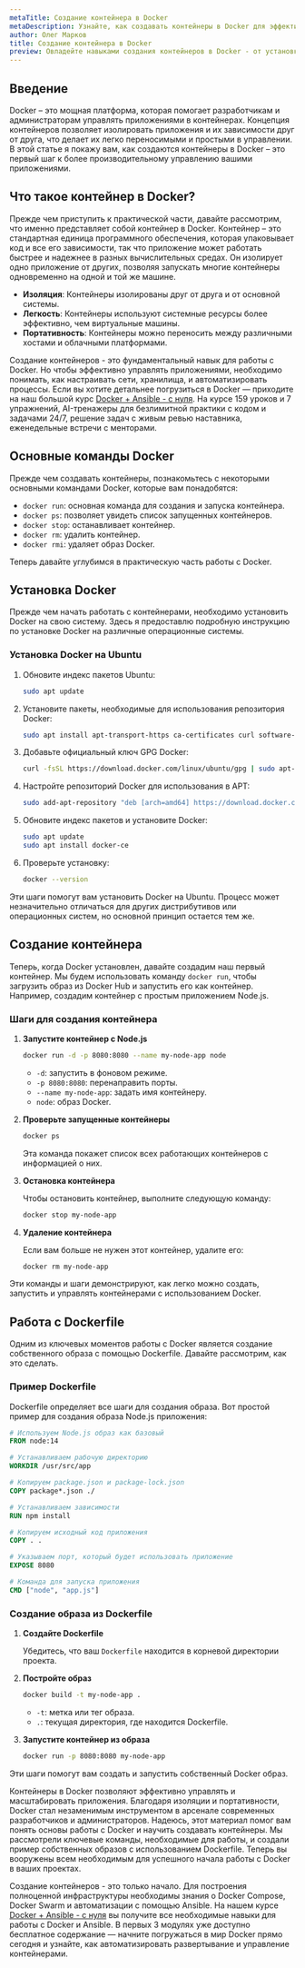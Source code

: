 ```yaml
---
metaTitle: Создание контейнера в Docker
metaDescription: Узнайте, как создавать контейнеры в Docker для эффективного управления приложениями - от базовых команд до продвинутых методик.
author: Олег Марков
title: Создание контейнера в Docker
preview: Овладейте навыками создания контейнеров в Docker - от установки и базовых команд до продвинутых методик оптимизации. Пошаговое руководство с примерами.
---
```


## Введение

Docker – это мощная платформа, которая помогает разработчикам и администраторам управлять приложениями в контейнерах. Концепция контейнеров позволяет изолировать приложения и их зависимости друг от друга, что делает их легко переносимыми и простыми в управлении. В этой статье я покажу вам, как создаются контейнеры в Docker – это первый шаг к более производительному управлению вашими приложениями.

## Что такое контейнер в Docker?

Прежде чем приступить к практической части, давайте рассмотрим, что именно представляет собой контейнер в Docker. Контейнер – это стандартная единица программного обеспечения, которая упаковывает код и все его зависимости, так что приложение может работать быстрее и надежнее в разных вычислительных средах. Он изолирует одно приложение от других, позволяя запускать многие контейнеры одновременно на одной и той же машине.

- **Изоляция**: Контейнеры изолированы друг от друга и от основной системы.
- **Легкость**: Контейнеры используют системные ресурсы более эффективно, чем виртуальные машины.
- **Портативность**: Контейнеры можно переносить между различными хостами и облачными платформами.

Создание контейнеров - это фундаментальный навык для работы с Docker. Но чтобы эффективно управлять приложениями, необходимо понимать, как настраивать сети, хранилища, и автоматизировать процессы. Если вы хотите детальнее погрузиться в Docker — приходите на наш большой курс [Docker + Ansible - с нуля](https://purpleschool.ru/course/docker?utm_source=knowledgebase&utm_medium=text&utm_campaign=Sozdanie_konteynera_v_Docker). На курсе 159 уроков и 7 упражнений, AI-тренажеры для безлимитной практики с кодом и задачами 24/7, решение задач с живым ревью наставника, еженедельные встречи с менторами.

## Основные команды Docker

Прежде чем создавать контейнеры, познакомьтесь с некоторыми основными командами Docker, которые вам понадобятся:

- `docker run`: основная команда для создания и запуска контейнера.
- `docker ps`: позволяет увидеть список запущенных контейнеров.
- `docker stop`: останавливает контейнер.
- `docker rm`: удалить контейнер.
- `docker rmi`: удаляет образ Docker.

Теперь давайте углубимся в практическую часть работы с Docker.

## Установка Docker

Прежде чем начать работать с контейнерами, необходимо установить Docker на свою систему. Здесь я предоставлю подробную инструкцию по установке Docker на различные операционные системы.

### Установка Docker на Ubuntu

1. Обновите индекс пакетов Ubuntu:

   ```bash
   sudo apt update
   ```

2. Установите пакеты, необходимые для использования репозитория Docker:

   ```bash
   sudo apt install apt-transport-https ca-certificates curl software-properties-common
   ```

3. Добавьте официальный ключ GPG Docker:

   ```bash
   curl -fsSL https://download.docker.com/linux/ubuntu/gpg | sudo apt-key add -
   ```

4. Настройте репозиторий Docker для использования в APT:

   ```bash
   sudo add-apt-repository "deb [arch=amd64] https://download.docker.com/linux/ubuntu $(lsb_release -cs) stable"
   ```

5. Обновите индекс пакетов и установите Docker:

   ```bash
   sudo apt update
   sudo apt install docker-ce
   ```

6. Проверьте установку:

   ```bash
   docker --version
   ```

Эти шаги помогут вам установить Docker на Ubuntu. Процесс может незначительно отличаться для других дистрибутивов или операционных систем, но основной принцип остается тем же.

## Создание контейнера

Теперь, когда Docker установлен, давайте создадим наш первый контейнер. Мы будем использовать команду `docker run`, чтобы загрузить образ из Docker Hub и запустить его как контейнер. Например, создадим контейнер с простым приложением Node.js.

### Шаги для создания контейнера

1. **Запустите контейнер с Node.js**

   ```bash
   docker run -d -p 8080:8080 --name my-node-app node
   ```

   - `-d`: запустить в фоновом режиме.
   - `-p 8080:8080`: перенаправить порты.
   - `--name my-node-app`: задать имя контейнеру.
   - `node`: образ Docker.

2. **Проверьте запущенные контейнеры**

   ```bash
   docker ps
   ```

   Эта команда покажет список всех работающих контейнеров с информацией о них.

3. **Остановка контейнера**

   Чтобы остановить контейнер, выполните следующую команду:

   ```bash
   docker stop my-node-app
   ```

4. **Удаление контейнера**

   Если вам больше не нужен этот контейнер, удалите его:

   ```bash
   docker rm my-node-app
   ```

Эти команды и шаги демонстрируют, как легко можно создать, запустить и управлять контейнерами с использованием Docker.

## Работа с Dockerfile

Одним из ключевых моментов работы с Docker является создание собственного образа с помощью Dockerfile. Давайте рассмотрим, как это сделать.

### Пример Dockerfile

Dockerfile определяет все шаги для создания образа. Вот простой пример для создания образа Node.js приложения:

```dockerfile
# Используем Node.js образ как базовый
FROM node:14

# Устанавливаем рабочую директорию
WORKDIR /usr/src/app

# Копируем package.json и package-lock.json
COPY package*.json ./

# Устанавливаем зависимости
RUN npm install

# Копируем исходный код приложения
COPY . .

# Указываем порт, который будет использовать приложение
EXPOSE 8080

# Команда для запуска приложения
CMD ["node", "app.js"]
```

### Создание образа из Dockerfile

1. **Создайте Dockerfile**

   Убедитесь, что ваш `Dockerfile` находится в корневой директории проекта.

2. **Постройте образ**

   ```bash
   docker build -t my-node-app .
   ```

   - `-t`: метка или тег образа.
   - `.`: текущая директория, где находится Dockerfile.

3. **Запустите контейнер из образа**

   ```bash
   docker run -p 8080:8080 my-node-app
   ```

Эти шаги помогут вам создать и запустить собственный Docker образ.

Контейнеры в Docker позволяют эффективно управлять и масштабировать приложения. Благодаря изоляции и портативности, Docker стал незаменимым инструментом в арсенале современных разработчиков и администраторов. Надеюсь, этот материал помог вам понять основы работы с Docker и научить создавать контейнеры. Мы рассмотрели ключевые команды, необходимые для работы, и создали пример собственных образов с использованием Dockerfile. Теперь вы вооружены всем необходимым для успешного начала работы с Docker в ваших проектах.

Создание контейнеров - это только начало. Для построения полноценной инфраструктуры необходимы знания о Docker Compose, Docker Swarm и автоматизации с помощью Ansible. На нашем курсе [Docker + Ansible - с нуля](https://purpleschool.ru/course/docker?utm_source=knowledgebase&utm_medium=text&utm_campaign=Sozdanie_konteynera_v_Docker) вы получите все необходимые навыки для работы с Docker и Ansible. В первых 3 модулях уже доступно бесплатное содержание — начните погружаться в мир Docker прямо сегодня и узнайте, как автоматизировать развертывание и управление контейнерами.

